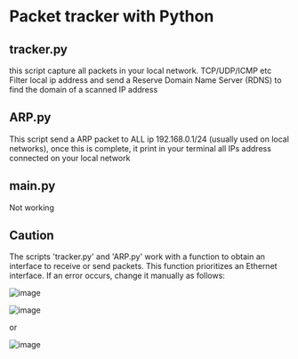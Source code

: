 # Packet tracker with Python

## tracker.py
this script capture all packets in your local network. TCP/UDP/ICMP etc
Filter local ip address and send a Reserve Domain Name Server (RDNS) to find the domain of a scanned IP address 

## ARP.py
This script send a ARP packet to ALL ip 192.168.0.1/24 (usually used on local networks), once this is complete, it print in your terminal all IPs address connected on your local network


## main.py 
Not working



## Caution
The scripts 'tracker.py' and 'ARP.py' work with a function to obtain an interface to receive or send packets. This function prioritizes an Ethernet interface. 
If an error occurs, change it manually as follows:

![image](https://github.com/user-attachments/assets/f7b26f86-bf8b-40f9-b812-6ec49b264330)

![image](https://github.com/user-attachments/assets/aab96f3a-f944-41b5-a95f-88e995e34f4a)

or 

![image](https://github.com/user-attachments/assets/66fcb176-7103-4058-9b7c-2df75ffa64f0)
